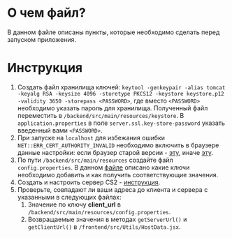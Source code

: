 # О чем файл?
В данном файле описаны пункты, которые необходимо сделать перед запуском приложения.

# Инструкция

1. Создать файл хранилища ключей: `keytool -genkeypair -alias tomcat -keyalg RSA -keysize 4096 -storetype PKCS12 -keystore keystore.p12 -validity 3650 -storepass <PASSWORD>`, где вместо `<PASSWORD>` необходимо указать пароль для хранилища. Полученный файл переместить в `/backend/src/main/resources/keystore`. В `application.properties` в поле `server.ssl.key-store-password` указать введенный вами `<PASSWORD>`.
2. При запуске на `localhost` для избежания ошибки `NET::ERR_CERT_AUTHORITY_INVALID` необходимо включить в браузере данные настройки: если браузер старой версии - <a href="https://stackoverflow.com/a/60368471/14478725">эту</a>, иначе <a href="https://stackoverflow.com/a/77443547/14478725">эту</a>.
3. По пути `/backend/src/main/resources` создайте файл `config.properties`. В данном <a href="https://github.com/Tamada4a/KAST/blob/main/docs/ru/Auth.md">файле</a> описано какие ключи необходимо добавить и как получить соответствующие значения.
4. Создать и настроить сервер CS2 - <a href="https://github.com/Tamada4a/KAST/blob/main/docs/ru/CS2ServerCreate.md">инструкция</a>.
5. Проверьте, совпадают ли ваши адреса до клиента и сервера с указанными в следующих файлах:
   1. Значение по ключу <b>client_url</b> в `/backend/src/main/resources/config.properties`.
   2. Возвращаемые значения в методах `getServerUrl()` и `getClientUrl()` в `/frontend/src/Utils/HostData.jsx`.
